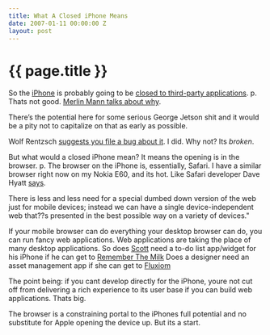 ```yaml
---
title: What A Closed iPhone Means
date: 2007-01-11 00:00:00 Z
layout: post
---
```


{{ page.title }}
================

So the [iPhone](http://www.apple.com/iphone/) is probably going to be [closed to third-party applications](http://www.tuaw.com/2007/01/09/iphone-will-not-allow-user-installable-applications/). p. Thats not good. [Merlin Mann talks about why](http://www.43folders.com/2007/01/11/osx-app-developers-iphone/:bq).

There’s the potential here for some serious George Jetson shit and it would be a pity not to capitalize on that as early as possible.

Wolf Rentzsch [suggests you file a bug about it](http://rentzsch.com/cocoa/iphoneIndieAppDevelopment). I did. Why not? Its *broken*.

But what would a closed iPhone mean? It means the opening is in the browser. p. The browser on the iPhone is, essentially, Safari. I have a similar browser right now on my Nokia E60, and its hot. Like Safari developer Dave Hyatt [says](http://webkit.org/blog/?p=87:bq).

There is less and less need for a special dumbed down version of the web just for mobile devices; instead we can have a single device-independent web that??s presented in the best possible way on a variety of devices."

If your mobile browser can do everything your desktop browser can do, you can run fancy web applications. Web applications are taking the place of many desktop applications. So does [Scott](http://blog.vulnerableminds.com/) need a to-do list app/widget for his iPhone if he can get to [Remember The Milk](http://www.rememberthemilk.com/?) Does a designer need an asset management app if she can get to [Fluxiom](http://www.fluxiom.com/?)

The point being: if you cant develop directly for the iPhone, youre not cut off from delivering a rich experience to its user base if you can build web applications. Thats big.

The browser is a constraining portal to the iPhones full potential and no substitute for Apple opening the device up. But its a start.
